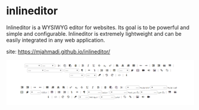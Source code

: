 # inlineditor
Inlineditor is a WYSIWYG editor for websites. Its goal is to be powerful and simple and configurable. Inlineditor is extremely lightweight and can be easily integrated in any web application.

site: https://mjahmadi.github.io/inlineditor/


<p align="center">
  <img src="https://github.com/mjahmadi/inlineditor/blob/master/docs/screenshot.png" />
</p>
